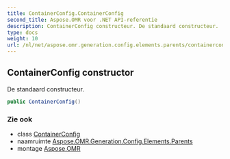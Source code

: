 ```yaml
---
title: ContainerConfig.ContainerConfig
second_title: Aspose.OMR voor .NET API-referentie
description: ContainerConfig constructeur. De standaard constructeur.
type: docs
weight: 10
url: /nl/net/aspose.omr.generation.config.elements.parents/containerconfig/containerconfig/
---
```

## ContainerConfig constructor

De standaard constructeur.

```csharp
public ContainerConfig()
```

### Zie ook

* class [ContainerConfig](../)
* naamruimte [Aspose.OMR.Generation.Config.Elements.Parents](../../containerconfig/)
* montage [Aspose.OMR](../../../)


